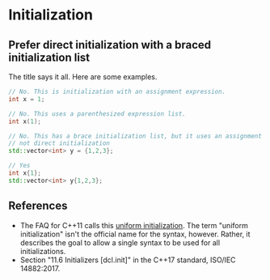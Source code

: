 # Initialization

## Prefer direct initialization with a braced initialization list 

The title says it all. Here are some examples.

```c++
// No. This is initialization with an assignment expression.
int x = 1;

// No. This uses a parenthesized expression list.
int x(1);

// No. This has a brace initialization list, but it uses an assignment expression,
// not direct initialization
std::vector<int> y = {1,2,3};

// Yes
int x{1};
std::vector<int> y{1,2,3};
```

## References

* The FAQ for C++11 calls this [uniform initialization](https://isocpp.org/wiki/faq/cpp11-language#uniform-init). The term "uniform initialization" isn't the official name for the syntax, however. Rather, it describes the goal to allow a single syntax to be used for all initializations.
* Section "11.6 Initializers \[dcl.init\]" in the C++17 standard, ISO/IEC 14882:2017.